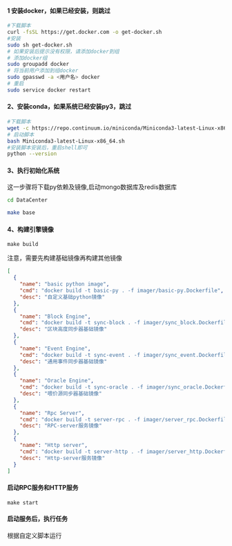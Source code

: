 #### 1 安装docker，如果已经安装，则跳过

```bash
#下载脚本
curl -fsSL https://get.docker.com -o get-docker.sh
#安装
sudo sh get-docker.sh
# 如果安装后提示没有权限，请添加docker到组
# 添加docker组
sudo groupadd docker
# 将当前用户添加到组docker
sudo gpasswd -a <用户名> docker
# 重启
sudo service docker restart
```

#### 2、安装conda，如果系统已经安装py3，跳过

```bash
#下载脚本
wget -c https://repo.continuum.io/miniconda/Miniconda3-latest-Linux-x86_64.sh
# 启动脚本
bash Miniconda3-latest-Linux-x86_64.sh 
#安装脚本安装后，重启shell即可
python --version
```

#### 3、执行初始化系统

这一步骤将下载py依赖及镜像,启动mongo数据库及redis数据库

```bash
cd DataCenter
```

```bash
make base
```

#### 4、构建引擎镜像

```shell
make build
```

注意，需要先构建基础镜像再构建其他镜像

```json
[
  {
    "name": "basic python image",
    "cmd": "docker build -t basic-py . -f imager/basic-py.Dockerfile",
    "desc": "自定义基础python镜像"
  },
  {
    "name": "Block Engine",
    "cmd": "docker build -t sync-block . -f imager/sync_block.Dockerfile",
    "desc": "区块高度同步器基础镜像"
  },
  {
    "name": "Event Engine",
    "cmd": "docker build -t sync-event . -f imager/sync_event.Dockerfile",
    "desc": "通用事件同步器基础镜像"
  },
  {
    "name": "Oracle Engine",
    "cmd": "docker build -t sync-oracle . -f imager/sync_oracle.Dockerfile",
    "desc": "喂价源同步器基础镜像"
  },
  {
    "name": "Rpc Server",
    "cmd": "docker build -t server-rpc . -f imager/server_rpc.Dockerfile",
    "desc": "RPC-server服务镜像"
  },
  {
    "name": "Http server",
    "cmd": "docker build -t server-http . -f imager/server_http.Dockerfile",
    "desc": "Http-server服务镜像"
  }
]
```

#### 启动RPC服务和HTTP服务

```shell
make start
```

#### 启动服务后，执行任务

根据自定义脚本运行


